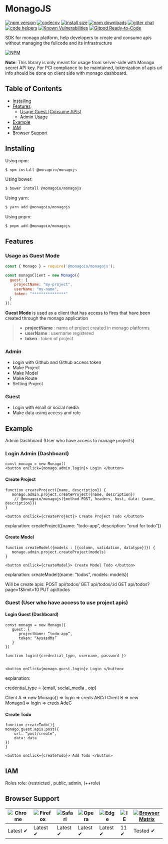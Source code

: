 # MonagoJS

[![npm version](https://img.shields.io/npm/v/@monagoio/monagojs.svg?style=flat-square)](https://www.npmjs.org/package/@monagoio/monagojs) 
[![codecov](https://codecov.io/gh/monagoio/monagojs/branch/master/graph/badge.svg?token=J4RJ7WTMH3)](https://codecov.io/gh/monagoio/monagojs)
[![install size](https://packagephobia.now.sh/badge?p=@monagoio/monagojs)](https://packagephobia.now.sh/result?p=@monagoio/monagojs)
[![npm downloads](https://img.shields.io/npm/dm/@monagoio/monagojs.svg?style=flat-square)](https://npm-stat.com/charts.html?package=@monagoio/monagojs)
[![gitter chat](https://img.shields.io/gitter/room/@monagoio/monagojs.svg?style=flat-square)](https://gitter.im/monagojs)
[![code helpers](https://www.codetriage.com/monagoio/monagojs/badges/users.svg)](https://www.codetriage.com/monagoio/monagojs)
[![Known Vulnerabilities](https://snyk.io/test/npm/@monagoio/monagojs/badge.svg)](https://snyk.io/test/npm/@monagoio/monagojs)
[![Gitpod Ready-to-Code](https://img.shields.io/badge/Gitpod-Ready--to--Code-blue?logo=gitpod)](https://gitpod.io/#https://github.com/monagoio/monagojs)

SDK for monago platform, help developers to create and consume apis without managing the fullcode and its infrastructure

[![NPM](https://nodei.co/npm/@monagoio/monagojs.png)](https://nodei.co/npm/@monagoio/monagojs/)

**Note**: This library is only meant for usage from server-side with Monago secret API key.
For PCI compliance to be maintained, tokenization of apis url info should be done on client side with monago dashboard.

## Table of Contents

  - [Installing](#installing)
  - [Features](#features)
    - [Usage Guest (Consume APIs)](#usage-as-guest-mode)
    - [Admin Usage](#admin)
  - [Example](#example)
  - [IAM](#iam)
  - [Browser Support](#browser-support)


## Installing

Using npm:

```bash
$ npm install @monagoio/monagojs
```

Using bower:

```bash
$ bower install @monagoio/monagojs
```

Using yarn:

```bash
$ yarn add @monagoio/monagojs
```

Using pnpm:

```bash
$ pnpm add @monagoio/monagojs
```

## Features
### Usage as Guest Mode
```js
const { Monago } = require('@monagoio/monagojs');

const monagoClient = new Monago({
  guest: {
    projectName: "my-project",
    userName: "my-name",
    token: "***************"
  }
});
```
**Guest Mode** is used as a client that has access to fires that have been created through the monago application
> - **projectName** : name of project created in monago platforms
> - **userName** : username registered
> - **token** : token of project

### Admin
- Login with Github and Github access token
- Make Project
- Make Model
- Make Route
- Setting Project

### Guest
- Login with email or social media
- Make data using access and role

## Example

Admin Dashboard (User who have access to manage projects)
### Login Admin (Dashboard)

```
const monago = new Monago()
<button onClick={monago.admin.login}> Login </button>
```

#### Create Project
```
function createProject({name, description}) {
   monago.admin.project.createProject({name, description})
    // @monagoio/monagojs({method POST, headers, host, data: {name, description}})
}

<button onClick={createProject}> Create Project Todo </button>
```
explanation:
createProject({name: “todo-app”, description: “crud for todo”})



#### Create Model
```
function createModel({models : [{colomn, validation, datatype}]}) {
   monago.admin.project.createProject(models)
}

<button onClick={createModel}> Create Model Todo </button>
```
explanation:
createModel({name: “todos”, models: models})

Will be create apis:
POST api/todos/
GET api/todos/:id
GET api/todos?page=1&limit=10
PUT api/todos



### Guest (User who have access to use project apis)
#### Login Guest (Dashboard)
```
const monago = new Monago({
   guest: {
      projectName: “todo-app”,
      token: “AysasdMs”
   }
})

function login({credential_type, username, password })


<button onClick={monago.guest.login}> Login </button>

```
explanation:

credential_type = {email, social_media , otp}

Client A => new Monago() => login => creds ABCd
Client B => new Monago()=> login => creds AdeC

#### Create Todo
```
function createTodo(){
monago.guest.apis.post({
    url: “post/create”,
    data: data
})
}

<button onClick={createTodo}> Add Todo </button>
```


## IAM
Roles role: {restricted , public, admin,  (++role)


## Browser Support

![Chrome](https://raw.githubusercontent.com/alrra/browser-logos/main/src/chrome/chrome_48x48.png) | ![Firefox](https://raw.githubusercontent.com/alrra/browser-logos/main/src/firefox/firefox_48x48.png) | ![Safari](https://raw.githubusercontent.com/alrra/browser-logos/main/src/safari/safari_48x48.png) | ![Opera](https://raw.githubusercontent.com/alrra/browser-logos/main/src/opera/opera_48x48.png) | ![Edge](https://raw.githubusercontent.com/alrra/browser-logos/main/src/edge/edge_48x48.png) | ![IE](https://raw.githubusercontent.com/alrra/browser-logos/master/src/archive/internet-explorer_9-11/internet-explorer_9-11_48x48.png) | [![Browser Matrix](https://saucelabs.com/open_sauce/build_matrix/oauth-ibidathoillah-3611d.svg)](https://saucelabs.com/u/oauth-ibidathoillah-3611d) |
--- | --- | --- | --- | --- | --- | --- |
Latest ✔ | Latest ✔ | Latest ✔ | Latest ✔ | Latest ✔ | 11 ✔ | Tested ✔ |

